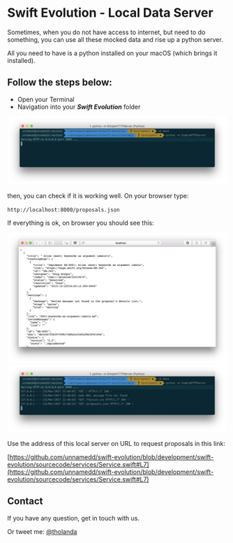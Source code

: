 # Swift Evolution - Local Data Server

Sometimes, when you do not have access to internet, but need to do something, you can use all these mocked data and rise up a python server.

All you need to have is a python installed on your macOS (which brings it installed).

## Follow the steps below:

- Open your Terminal
- Navigation into your **_Swift Evolution_** folder

![](screenshot_simplehttpserver.png)

then, you can check if it is working well. On your browser type:

`http://localhost:8000/proposals.json`

If everything is ok, on browser you should see this:

![](screenshot_json_browser.png)
![](screenshot_after_load_proposals.png)

Use the address of this local server on URL to request proposals in this link:

[https://github.com/unnamedd/swift-evolution/blob/development/swift-evolution/sourcecode/services/Service.swift#L7](https://github.com/unnamedd/swift-evolution/blob/development/swift-evolution/sourcecode/services/Service.swift#L7)

## Contact
If you have any question, get in touch with us.

Or tweet me: [@tholanda](https://twitter.com/tholanda)